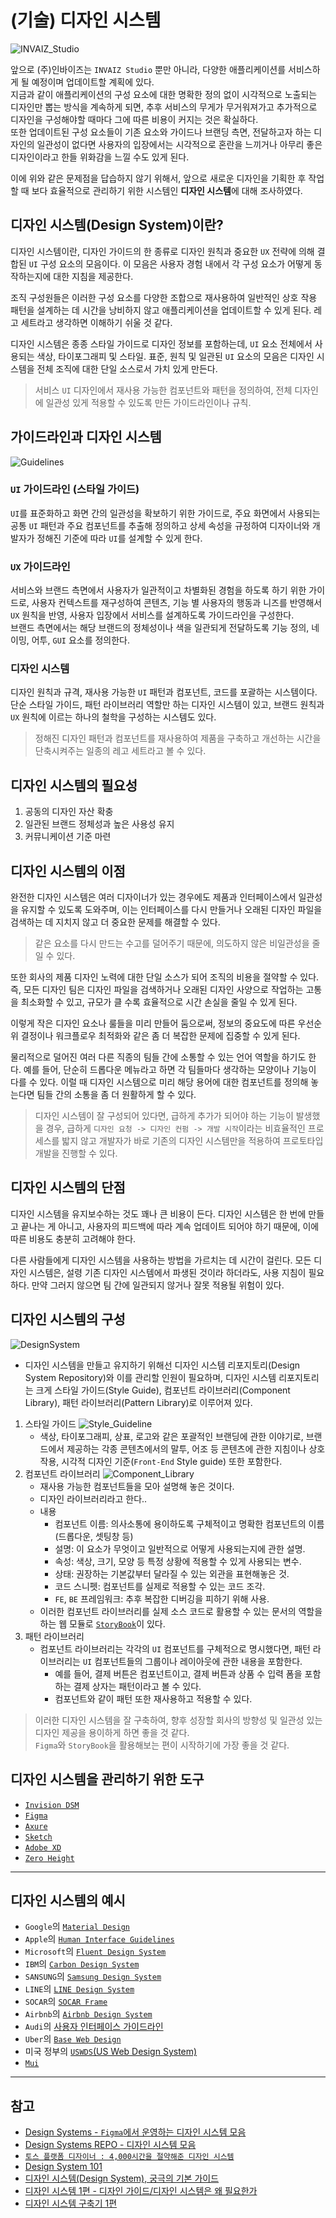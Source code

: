 # (기술) 디자인 시스템

![INVAIZ_Studio](./assets/INVAIZ_Studio.png)

앞으로 (주)인바이즈는 `INVAIZ Studio` 뿐만 아니라, 다양한 애플리케이션를 서비스하게 될 예정이며 업데이트할 계획에 있다.  
지금과 같이 애플리케이션의 구성 요소에 대한 명확한 정의 없이 시각적으로 노출되는 디자인만 뽑는 방식을 계속하게 되면, 추후 서비스의 무게가 무거워져가고 추가적으로 디자인을 구성해야할 때마다 그에 따른 비용이 커지는 것은 확실하다.  
또한 업데이트된 구성 요소들이 기존 요소와 가이드나 브랜딩 측면, 전달하고자 하는 디자인의 일관성이 없다면 사용자의 입장에서는 시각적으로 혼란을 느끼거나 아무리 좋은 디자인이라고 한들 위화감을 느낄 수도 있게 된다.

이에 위와 같은 문제점을 답습하지 않기 위해서, 앞으로 새로운 디자인을 기획한 후 작업할 때 보다 효율적으로 관리하기 위한 시스템인 **디자인 시스템**에 대해 조사하였다.

## 디자인 시스템(Design System)이란?

디자인 시스템이란, 디자인 가이드의 한 종류로 디자인 원칙과 중요한 `UX` 전략에 의해 결합된 `UI` 구성 요소의 모음이다. 이 모음은 사용자 경험 내에서 각 구성 요소가 어떻게 동작하는지에 대한 지침을 제공한다.

조직 구성원들은 이러한 구성 요소를 다양한 조합으로 재사용하여 일반적인 상호 작용 패턴을 설계하는 데 시간을 낭비하지 않고 애플리케이션을 업데이트할 수 있게 된다. 레고 세트라고 생각하면 이해하기 쉬울 것 같다.

디자인 시스템은 종종 스타일 가이드로 디자인 정보를 포함하는데, `UI` 요소 전체에서 사용되는 색상, 타이포그래피 및 스타일. 표준, 원칙 및 일관된 `UI` 요소의 모음은 디자인 시스템을 전체 조직에 대한 단일 소스로서 가치 있게 만든다.

> 서비스 `UI` 디자인에서 재사용 가능한 컴포넌트와 패턴을 정의하여, 전체 디자인에 일관성 있게 적용할 수 있도록 만든 가이드라인이나 규칙.

## 가이드라인과 디자인 시스템

![Guidelines](./assets/Guidelines.png)

### `UI` 가이드라인 (스타일 가이드)

`UI`를 표준화하고 화면 간의 일관성을 확보하기 위한 가이드로, 주요 화면에서 사용되는 공통 `UI` 패턴과 주요 컴포넌트를 추출해 정의하고 상세 속성을 규정하여 디자이너와 개발자가 정해진 기준에 따라 `UI`를 설계할 수 있게 한다.

### `UX` 가이드라인

서비스와 브랜드 측면에서 사용자가 일관적이고 차별화된 경험을 하도록 하기 위한 가이드로, 사용자 컨텍스트를 재구성하여 콘텐츠, 기능 별 사용자의 행동과 니즈를 반영해서 `UX` 원칙을 반영, 사용자 입장에서 서비스를 설계하도록 가이드라인을 구성한다.  
브랜드 측면에서는 해당 브랜드의 정체성이나 색을 일관되게 전달하도록 기능 정의, 네이밍, 어투, `GUI` 요소를 정의한다.

### 디자인 시스템

디자인 원칙과 규격, 재사용 가능한 `UI` 패턴과 컴포넌트, 코드를 포괄하는 시스템이다.  
단순 스타일 가이드, 패턴 라이브러리 역할만 하는 디자인 시스템이 있고, 브랜드 원칙과 `UX` 원칙에 이르는 하나의 철학을 구성하는 시스템도 있다.

> 정해진 디자인 패턴과 컴포넌트를 재사용하여 제품을 구축하고 개선하는 시간을 단축시켜주는 일종의 레고 세트라고 볼 수 있다.

## 디자인 시스템의 필요성

1. 공동의 디자인 자산 확충
2. 일관된 브랜드 정체성과 높은 사용성 유지
3. 커뮤니케이션 기준 마련

## 디자인 시스템의 이점

완전한 디자인 시스템은 여러 디자이너가 있는 경우에도 제품과 인터페이스에서 일관성을 유지할 수 있도록 도와주며, 이는 인터페이스를 다시 만들거나 오래된 디자인 파일을 검색하는 데 지치지 않고 더 중요한 문제를 해결할 수 있다.

> 같은 요소를 다시 만드는 수고를 덜어주기 때문에, 의도하지 않은 비일관성을 줄일 수 있다.

또한 회사의 제품 디자인 노력에 대한 단일 소스가 되어 조직의 비용을 절약할 수 있다. 즉, 모든 디자인 팀은 디자인 파일을 검색하거나 오래된 디자인 사양으로 작업하는 고통을 최소화할 수 있고, 규모가 클 수록 효율적으로 시간 손실을 줄일 수 있게 된다.

이렇게 작은 디자인 요소나 룰들을 미리 만들어 둠으로써, 정보의 중요도에 따른 우선순위 결정이나 워크플로우 최적화와 같은 좀 더 복잡한 문제에 집중할 수 있게 된다.

물리적으로 덜어진 여러 다른 직종의 팀들 간에 소통할 수 있는 언어 역할을 하기도 한다. 예를 들어, 단순히 드롭다운 메뉴라고 하면 각 팀들마다 생각하는 모양이나 기능이 다를 수 있다. 이럴 때 디자인 시스템으로 미리 해당 용어에 대한 컴포넌트를 정의해 놓는다면 팀들 간의 소통을 좀 더 원활하게 할 수 있다.

> 디자인 시스템이 잘 구성되어 있다면, 급하게 추가가 되어야 하는 기능이 발생했을 경우, 급하게 `디자인 요청 -> 디자인 컨펌 -> 개발 시작`이라는 비효율적인 프로세스를 밟지 않고 개발자가 바로 기존의 디자인 시스템만을 적용하여 프로토타입 개발을 진행할 수 있다.

## 디자인 시스템의 단점

디자인 시스템을 유지보수하는 것도 꽤나 큰 비용이 든다. 디자인 시스템은 한 번에 만들고 끝나는 게 아니고, 사용자의 피드백에 따라 계속 업데이트 되어야 하기 때문에, 이에 따른 비용도 충분히 고려해야 한다.

다른 사람들에게 디자인 시스템을 사용하는 방법을 가르치는 데 시간이 걸린다. 모든 디자인 시스템은, 설령 기존 디자인 시스템에서 파생된 것이라 하더라도, 사용 지침이 필요하다. 만약 그러지 않으면 팀 간에 일관되지 않거나 잘못 적용될 위험이 있다.

## 디자인 시스템의 구성

![DesignSystem](./assets/DesignSystem.svg)

- 디자인 시스템을 만들고 유지하기 위해선 디자인 시스템 리포지토리(Design System Repository)와 이를 관리할 인원이 필요하며, 디자인 시스템 리포지토리는 크게 스타일 가이드(Style Guide), 컴포넌트 라이브러리(Component Library), 패턴 라이브러리(Pattern Library)로 이루어져 있다.

1. 스타일 가이드
   ![Style_Guideline](./assets/Style_Guideline.png)
   - 색상, 타이포그래피, 상표, 로고와 같은 포괄적인 브랜딩에 관한 이야기로, 브랜드에서 제공하는 각종 콘텐츠에서의 말투, 어조 등 콘텐츠에 관한 지침이나 상호 작용, 시각적 디자인 기준(`Front-End` Style guide) 또한 포함한다.
2. 컴포넌트 라이브러리
   ![Component_Library](./assets/Component_Library.gif)
   - 재사용 가능한 컴포넌트들을 모아 설명해 놓은 것이다.
   - 디자인 라이브러리라고 한다..
   - 내용
     - 컴포넌트 이름: 의사소통에 용이하도록 구체적이고 명확한 컴포넌트의 이름(드롭다운, 셋팅창 등)
     - 설명: 이 요소가 무엇이고 일반적으로 어떻게 사용되는지에 관한 설명.
     - 속성: 색상, 크기, 모양 등 특정 상황에 적용할 수 있게 사용되는 변수.
     - 상태: 권장하는 기본값부터 달라질 수 있는 외관을 표현해놓은 것.
     - 코드 스니펫: 컴포넌트를 실제로 적용할 수 있는 코드 조각.
     - `FE`, `BE` 프레임워크: 추후 복잡한 디버깅을 피하기 위해 사용.
   - 이러한 컴포넌트 라이브러리를 실제 소스 코드로 활용할 수 있는 문서의 역할을 하는 웹 모듈로 [`StoryBook`](https://storybook.js.org)이 있다.
3. 패턴 라이브러리
   - 컴포넌트 라이브러리는 각각의 `UI` 컴포넌트를 구체적으로 명시했다면, 패턴 라이브러리는 `UI` 컴포넌트들의 그룹이나 레이아웃에 관한 내용을 포함한다.
     - 예를 들어, 결제 버튼은 컴포넌트이고, 결제 버튼과 상품 수 입력 폼을 포함하는 결제 상자는 패턴이라고 볼 수 있다.
     - 컴포넌트와 같이 패턴 또한 재사용하고 적용할 수 있다.

> 이러한 디자인 시스템을 잘 구축하여, 향후 성장할 회사의 방향성 및 일관성 있는 디자인 제공을 용이하게 하면 좋을 것 같다.  
> `Figma`와 `StoryBook`을 활용해보는 편이 시작하기에 가장 좋을 것 같다.

## 디자인 시스템을 관리하기 위한 도구

- [`Invision DSM`](https://www.invisionapp.com/design-system-manager)
- [`Figma`](https://www.figma.com)
- [`Axure`](https://www.axure.com)
- [`Sketch`](https://www.sketch.com)
- [`Adobe XD`](https://www.adobe.com/products/xd/features/design-systems.html)
- [`Zero Height`](https://zeroheight.com)

---

## 디자인 시스템의 예시

- `Google`의 [`Material Design`](https://material.io)
- `Apple`의 [`Human Interface Guidelines`](https://developer.apple.com/design/human-interface-guidelines)
- `Microsoft`의 [`Fluent Design System`](https://www.microsoft.com/design/fluent)
- `IBM`의 [`Carbon Design System`](https://carbondesignsystem.com)
- `SANSUNG`의 [`Samsung Design System`](https://developer.samsung.com/design)
- `LINE`의 [`LINE Design System`](https://designsystem.line.me)
- `SOCAR`의 [`SOCAR Frame`](https://socarframe.socar.kr)
- `Airbnb`의 [`Airbnb Design System`](https://karrisaarinen.com/posts/building-airbnb-design-system)
- `Audi`의 [사용자 인터페이스 가이드라인](https://www.audi.com/ci/en/guides/user-interface/introduction.html)
- `Uber`의 [`Base Web Design`](https://baseweb.design/components)
- 미국 정부의 [`USWDS`(US Web Design System)](https://designsystem.digital.gov)
- [`Mui`](https://mui.com)

---

## 참고

- [Design Systems - `Figma`에서 운영하는 디자인 시스템 모음](https://www.designsystems.com/)
- [Design Systems REPO - 디자인 시스템 모음](https://designsystemsrepo.com/)
- [`토스 플랫폼 디자이너 : 4,000시간을 절약해준 디자인 시스템`](https://www.youtube.com/watch?v=cN40ObQwvY0)
- [Design System 101](https://www.nngroup.com/articles/design-systems-101/)
- [디자인 시스템(Design System), 궁극의 기본 가이드](https://www.designlog.org/2512900)
- [디자인 시스템 1편 - 디자인 가이드/디자인 시스템은 왜 필요한가](https://story.pxd.co.kr/1434)
- [디자인 시스템 구축기 1편](https://brunch.co.kr/@besigner/4)
